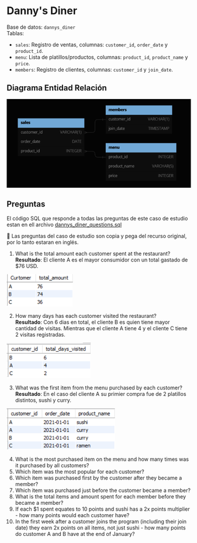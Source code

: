 # Danny's Diner

Base de datos: `dannys_diner` <br>
Tablas: 
- `sales`: Registro de ventas, columnas: `customer_id`, `order_date` y `product_id`. 
- `menu`: Lista de platillos/productos, columnas: `product_id`, `product_name` y `price`.
- `members`: Registro de clientes, columnas: `customer_id` y `join_date`.

## Diagrama Entidad Relación

![Diagrama Entidad Relación](../imgs/week-1_Diagram.png)

## Preguntas
El código SQL que responde a todas las preguntas de este caso de estudio estan en ell archivo [dannys_diner_questions.sql](./dannys_diner_questions.sql)

📢 Las preguntas del caso de estudio son copia y pega del recurso original, por lo tanto estaran en inglés.

1. What is the total amount each customer spent at the restaurant? <br>
**Resultado**: El cliente A es el mayor consumidor con un total gastado de $76 USD.

![Q1](./imgs/q1_response.png)

2. How many days has each customer visited the restaurant? <br>
**Resultado**: Con 6 dias en total, el cliente B es quien tiene mayor cantidad de visitas. Mientras que el cliente A tiene 4 y el cliente C tiene 2 visitas registradas.

![Q2](./imgs/q2_response.png)

3. What was the first item from the menu purchased by each customer? <br>
**Resultado**: En el caso del cliente A su primier compra fue de 2 platillos distintos, sushi y curry.


![Q3](./imgs/q3_response.png)

4. What is the most purchased item on the menu and how many times was it purchased by all customers?
5. Which item was the most popular for each customer?
6. Which item was purchased first by the customer after they became a member?
7. Which item was purchased just before the customer became a member?
8. What is the total items and amount spent for each member before they became a member?
9. If each $1 spent equates to 10 points and sushi has a 2x points multiplier - how many points would each customer have?
10. In the first week after a customer joins the program (including their join date) they earn 2x points on all items, not just sushi - how many points do customer A and B have at the end of January?